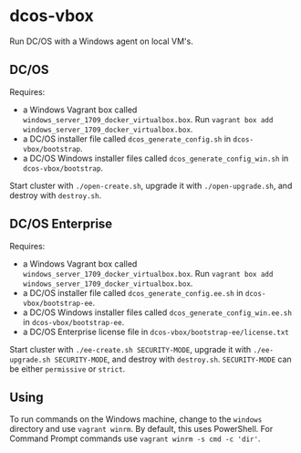 # dcos-vbox

Run DC/OS with a Windows agent on local VM's.

## DC/OS

Requires:
- a Windows Vagrant box called `windows_server_1709_docker_virtualbox.box`. Run `vagrant box add windows_server_1709_docker_virtualbox.box`.
- a DC/OS installer file called `dcos_generate_config.sh` in `dcos-vbox/bootstrap`.
- a DC/OS Windows installer files called `dcos_generate_config_win.sh` in `dcos-vbox/bootstrap`.

Start cluster with `./open-create.sh`, upgrade it with `./open-upgrade.sh`, and destroy with `destroy.sh`.

## DC/OS Enterprise

Requires:
- a Windows Vagrant box called `windows_server_1709_docker_virtualbox.box`. Run `vagrant box add windows_server_1709_docker_virtualbox.box`.
- a DC/OS installer file called `dcos_generate_config.ee.sh` in `dcos-vbox/bootstrap-ee`.
- a DC/OS Windows installer files called `dcos_generate_config_win.ee.sh` in `dcos-vbox/bootstrap-ee`.
- a DC/OS Enterprise license file in `dcos-vbox/bootstrap-ee/license.txt`

Start cluster with `./ee-create.sh SECURITY-MODE`, upgrade it with `./ee-upgrade.sh SECURITY-MODE`, and destroy with `destroy.sh`. `SECURITY-MODE` can be either `permissive` or `strict`.

## Using

To run commands on the Windows machine, change to the `windows` directory and use `vagrant winrm`.
By default, this uses PowerShell.
For Command Prompt commands use `vagrant winrm -s cmd -c 'dir'`.
